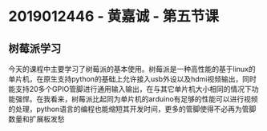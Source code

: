 # 2019012446 - 黄嘉诚 - 第五节课

## 树莓派学习

今天的课程中主要学习了树莓派的基本使用。树莓派是一种高性能的基于linux的单片机，在原生支持python的基础上允许接入usb外设以及hdmi视频输出，同时能支持20多个GPIO管脚进行通用输入输出，在与其它单片机大小相同的情况下功能强悍。在我看来，树莓派比起同为单片机的arduino有足够的性能可以进行视频的处理，python语言的编程也能缩短其开发时间，更多的管脚使得不必再为管脚数量和扩展板发愁

